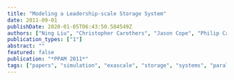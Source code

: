 ```yaml
---
title: "Modeling a Leadership-scale Storage System"
date: 2011-09-01
publishDate: 2020-01-05T06:43:50.584549Z
authors: ["Ning Liu", "Christopher Carothers", "Jason Cope", "Philip Carns", "Robert Ross", "Adam Crume", "Carlos Maltzahn"]
publication_types: ["1"]
abstract: ""
featured: false
publication: "*PPAM 2011*"
tags: ["papers", "simulation", "exascale", "storage", "systems", "parallel", "filesystems", "hpc"]
---
```


